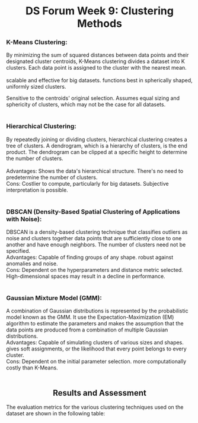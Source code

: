 <h1 align="center">DS Forum Week 9: Clustering Methods</h1>

### K-Means Clustering:

By minimizing the sum of squared distances between data points and their designated cluster centroids, K-Means clustering divides a dataset into K clusters. Each data point is assigned to the cluster with the nearest mean.</br></br>
scalable and effective for big datasets.
functions best in spherically shaped, uniformly sized clusters.</br>

Sensitive to the centroids' original selection. Assumes equal sizing and sphericity of clusters, which may not be the case for all datasets.</br></br>


### Hierarchical Clustering:

By repeatedly joining or dividing clusters, hierarchical clustering creates a tree of clusters. A dendrogram, which is a hierarchy of clusters, is the end product. The dendrogram can be clipped at a specific height to determine the number of clusters.<br><br>
Advantages: Shows the data's hierarchical structure.
There's no need to predetermine the number of clusters.</br>
Cons: Costlier to compute, particularly for big datasets.
Subjective interpretation is possible.<br><br>

### DBSCAN (Density-Based Spatial Clustering of Applications with Noise):

DBSCAN is a density-based clustering technique that classifies outliers as noise and clusters together data points that are sufficiently close to one another and have enough neighbors. The number of clusters need not be specified.</br>
Advantages: Capable of finding groups of any shape.
robust against anomalies and noise.</br>
Cons: Dependent on the hyperparameters and distance metric selected.
High-dimensional spaces may result in a decline in performance.</br></br>

### Gaussian Mixture Model (GMM):

A combination of Gaussian distributions is represented by the probabilistic model known as the GMM. It use the Expectation-Maximization (EM) algorithm to estimate the parameters and makes the assumption that the data points are produced from a combination of multiple Gaussian distributions.</br>
Advantages: Capable of simulating clusters of various sizes and shapes.
gives soft assignments, or the likelihood that every point belongs to every cluster.</br>
Cons: Dependent on the initial parameter selection.
more computationally costly than K-Means.</br></br>

<h2 align="center">Results and Assessment</h2>
The evaluation metrics for the various clustering techniques used on the dataset are shown in the following table:

</br></br>
